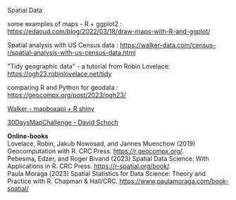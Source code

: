 Spatial Data

some examples of maps - R + ggplot2 : https://edaoud.com/blog/2022/03/18/draw-maps-with-R-and-ggplot/

Spatial analysis with US Census data : https://walker-data.com/census-r/spatial-analysis-with-us-census-data.html  

"Tidy geographic data" - a tutorial from Robin Lovelace: https://ogh23.robinlovelace.net/tidy

comparing R and Python for geodata : https://geocompx.org/post/2023/ogh23/ 

[Walker - mapboxapi + R shiny](https://github.com/walkerke/mapboxapi#example-1-building-a-routing-app-with-shiny-and-mb_directions)

[30DaysMapChallenge - David Schoch](https://github.com/schochastics/30DayMapChallenge)

**Online-books**  
Lovelace, Robin, Jakub Nowosad, and Jannes Muenchow (2019) Geocomputation with R. CRC Press. https://r.geocompx.org/.  
Pebesma, Edzer, and Roger Bivand (2023) Spatial Data Science: With Applications in R. CRC Press. https://r-spatial.org/book/.   
Paula Moraga (2023) Spatial Statistics for Data Science: Theory and Practice with R. Chapman & Hall/CRC. https://www.paulamoraga.com/book-spatial/  
